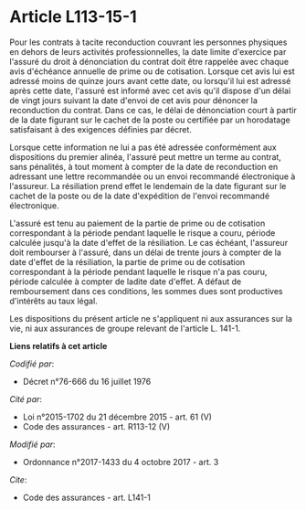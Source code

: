 # Article L113-15-1

Pour les contrats à tacite reconduction couvrant les personnes physiques en dehors de leurs activités professionnelles, la
date limite d'exercice par l'assuré du droit à dénonciation du contrat doit être rappelée avec chaque avis d'échéance
annuelle de prime ou de cotisation. Lorsque cet avis lui est adressé moins de quinze jours avant cette date, ou lorsqu'il lui
est adressé après cette date, l'assuré est informé avec cet avis qu'il dispose d'un délai de vingt jours suivant la date
d'envoi de cet avis pour dénoncer la reconduction du contrat. Dans ce cas, le délai de dénonciation court à partir de la date
figurant sur le cachet de la poste ou certifiée par un horodatage satisfaisant à des exigences définies par décret.

Lorsque cette information ne lui a pas été adressée conformément aux dispositions du premier alinéa, l'assuré peut mettre un
terme au contrat, sans pénalités, à tout moment à compter de la date de reconduction en adressant une lettre recommandée ou
un envoi recommandé électronique à l'assureur. La résiliation prend effet le lendemain de la date figurant sur le cachet de
la poste ou de la date d'expédition de l'envoi recommandé électronique.

L'assuré est tenu au paiement de la partie de prime ou de cotisation correspondant à la période pendant laquelle le risque a
couru, période calculée jusqu'à la date d'effet de la résiliation. Le cas échéant, l'assureur doit rembourser à l'assuré,
dans un délai de trente jours à compter de la date d'effet de la résiliation, la partie de prime ou de cotisation
correspondant à la période pendant laquelle le risque n'a pas couru, période calculée à compter de ladite date d'effet. A
défaut de remboursement dans ces conditions, les sommes dues sont productives d'intérêts au taux légal.

Les dispositions du présent article ne s'appliquent ni aux assurances sur la vie, ni aux assurances de groupe relevant de
l'article L. 141-1.

**Liens relatifs à cet article**

_Codifié par_:

  - Décret n°76-666 du 16 juillet 1976

_Cité par_:

  - Loi n°2015-1702 du 21 décembre 2015 - art. 61 (V)
  - Code des assurances - art. R113-12 (V)

_Modifié par_:

  - Ordonnance n°2017-1433 du 4 octobre 2017 - art. 3

_Cite_:

  - Code des assurances - art. L141-1
